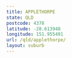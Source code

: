```yaml
---
title: APPLETHORPE
state: QLD
postcode: 4378
latitude: -28.613948
longitude: 151.955491
url: /qld/applethorpe/
layout: suburb
---
```

